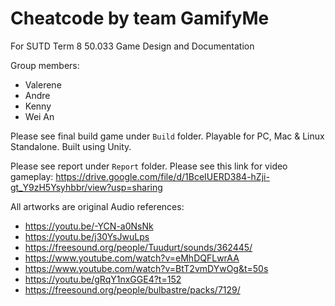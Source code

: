# Cheatcode by team GamifyMe
For SUTD Term 8 50.033 Game Design and Documentation

Group members:
- Valerene
- Andre
- Kenny
- Wei An

Please see final build game under `Build` folder.
Playable for PC, Mac & Linux Standalone.
Built using Unity.

Please see report under `Report` folder.
Please see this link for video gameplay: https://drive.google.com/file/d/1BceIUERD384-hZji-gt_Y9zH5Ysyhbbr/view?usp=sharing

All artworks are original
Audio references:
- https://youtu.be/-YCN-a0NsNk
- https://youtu.be/j30YsJwuLps
- https://freesound.org/people/Tuudurt/sounds/362445/
- https://www.youtube.com/watch?v=eMhDQFLwrAA
- https://www.youtube.com/watch?v=BtT2vmDYwOg&t=50s
- https://youtu.be/gRqY1nxGGE4?t=152
- https://freesound.org/people/bulbastre/packs/7129/
